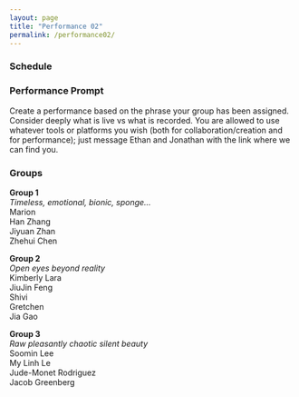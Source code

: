 ```yaml
---
layout: page
title: "Performance 02"
permalink: /performance02/
---
```


### Schedule

### Performance Prompt

Create a performance based on the phrase your group has been assigned. Consider deeply what is live vs what is recorded. You are allowed to use whatever tools or platforms you wish (both for collaboration/creation and for performance); just message Ethan and Jonathan with the link where we can find you.

### Groups

**Group 1**  
_Timeless, emotional, bionic, sponge…_  
Marion  
Han Zhang  
Jiyuan Zhan  
Zhehui Chen

**Group 2**  
_Open eyes beyond reality_  
Kimberly Lara  
JiuJin Feng  
Shivi  
Gretchen  
Jia Gao

**Group 3**  
_Raw pleasantly chaotic silent beauty_  
Soomin Lee  
My Linh Le  
Jude-Monet Rodriguez  
Jacob Greenberg
